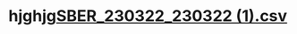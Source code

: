 # hjghjg[SBER_230322_230322  (1).csv](https://github.com/k4sl1337/hjghjg/files/11041614/SBER_230322_230322.1.csv)
